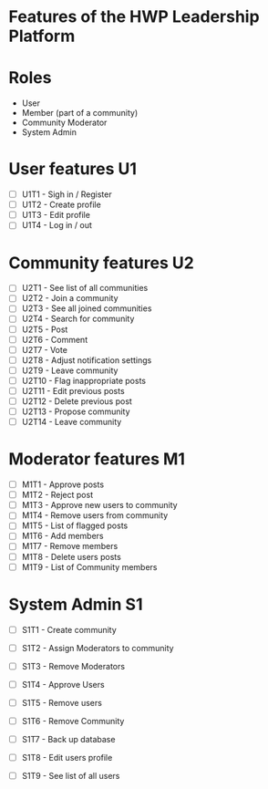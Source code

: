 # Features of the HWP Leadership Platform 

# Roles
- User
- Member (part of a community)
- Community Moderator
- System Admin 

# User features U1
- [ ] U1T1 - Sigh in / Register
- [ ] U1T2 - Create profile
- [ ] U1T3 - Edit profile
- [ ] U1T4 - Log in / out

# Community features U2
- [ ] U2T1 - See list of all communities
- [ ] U2T2 - Join a community
- [ ] U2T3 - See all joined communities
- [ ] U2T4 - Search for community
- [ ] U2T5 - Post
- [ ] U2T6 - Comment
- [ ] U2T7 - Vote
- [ ] U2T8 - Adjust notification settings 
- [ ] U2T9 - Leave community
- [ ] U2T10 - Flag inappropriate posts
- [ ] U2T11 - Edit previous posts
- [ ] U2T12 - Delete previous post
- [ ] U2T13 - Propose community
- [ ] U2T14 - Leave community

# Moderator features M1
- [ ] M1T1 - Approve posts
- [ ] M1T2 - Reject post
- [ ] M1T3 - Approve new users to community
- [ ] M1T4 - Remove users from community
- [ ] M1T5 - List of flagged posts
- [ ] M1T6 - Add members
- [ ] M1T7 - Remove members
- [ ] M1T8 - Delete users posts
- [ ] M1T9 - List of Community members

# System Admin S1
- [ ] S1T1 - Create community
- [ ] S1T2 - Assign Moderators to community  
- [ ] S1T3 - Remove Moderators
- [ ] S1T4 - Approve Users
- [ ] S1T5 - Remove users 
- [ ] S1T6 - Remove Community
- [ ] S1T7 - Back up database
- [ ] S1T8 - Edit users profile
- [ ] S1T9 - See list of all users

